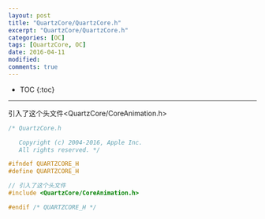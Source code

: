 ```yaml
---
layout: post
title: "QuartzCore/QuartzCore.h"
excerpt: "QuartzCore/QuartzCore.h"
categories: [OC]
tags: [QuartzCore, OC]
date: 2016-04-11 
modified: 
comments: true
---
```


* TOC
{:toc}
---

引入了这个头文件<QuartzCore/CoreAnimation.h>

```objective-c
/* QuartzCore.h

   Copyright (c) 2004-2016, Apple Inc.
   All rights reserved. */

#ifndef QUARTZCORE_H
#define QUARTZCORE_H

// 引入了这个头文件 
#include <QuartzCore/CoreAnimation.h>

#endif /* QUARTZCORE_H */

```

